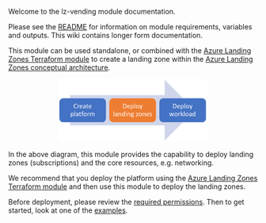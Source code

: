 <!-- markdownlint-disable MD041 -->
Welcome to the lz-vending module documentation.

Please see the [README][readme] for information on module requirements, variables and outputs.
This wiki contains longer form documentation.

This module can be used standalone, or combined with the [Azure Landing Zones Terraform module][alz_tf_module] to create a landing zone within the [Azure Landing Zones conceptual architecture][alz_conceptual_arch].

<!-- markdownlint-disable MD033 -->
<center><img src="img/journey.png" width="60%" /></center>
<!-- markdownlint-enable -->

In the above diagram, this module provides the capability to deploy landing zones
(subscriptions) and the core resources, e.g. networking.

We recommend that you deploy the platform using the [Azure Landing Zones Terraform module][alz_tf_module]
and then use this module to deploy the landing zones.

Before deployment, please review the [required permissions](Permissions).
Then to get started, look at one of the [examples](Examples).

[alz_conceptual_arch]: https://docs.microsoft.com/azure/cloud-adoption-framework/ready/landing-zone/#azure-landing-zone-conceptual-architecture
[alz_tf_module]: https://aka.ms/alz/tf
[readme]: https://github.com/Azure/terraform-azurerm-lz-vending#readme
